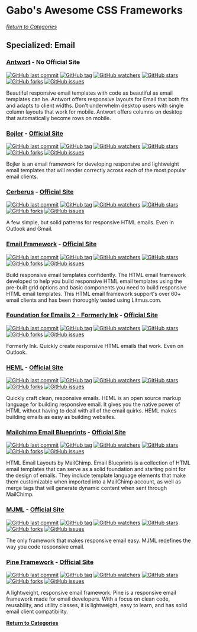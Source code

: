 # Gabo's Awesome CSS Frameworks

[_Return to Categories_](readme.md)


## Specialized: Email


### [Antwort](https://github.com/InterNations/antwort) - No Official Site

[![GitHub last commit](https://img.shields.io/github/last-commit/InterNations/antwort.svg?style=flat-square)]()
[![GitHub tag](https://img.shields.io/github/tag/InterNations/antwort.svg?style=flat-square)]()
[![GitHub watchers](https://img.shields.io/github/watchers/InterNations/antwort.svg?style=flat-square)]()
[![GitHub stars](https://img.shields.io/github/stars/InterNations/antwort.svg?style=flat-square)]()
[![GitHub forks](https://img.shields.io/github/forks/InterNations/antwort.svg?style=flat-square)]()
[![GitHub issues](https://img.shields.io/github/issues/InterNations/antwort.svg?style=flat-square)]()

Beautiful responsive email templates with code as beautiful as email
templates can be. Antwort offers responsive layouts for Email that both
fits and adapts to client widths. Don't underwhelm desktop users with
single column layouts that work for mobile. Antwort offers columns on
desktop that automatically become rows on mobile. 


### [Bojler](https://github.com/Slicejack/bojler) - [Official Site](http://bojler.slicejack.com/)

[![GitHub last commit](https://img.shields.io/github/last-commit/Slicejack/bojler.svg?style=flat-square)]()
[![GitHub tag](https://img.shields.io/github/tag/Slicejack/bojler.svg?style=flat-square)]()
[![GitHub watchers](https://img.shields.io/github/watchers/Slicejack/bojler.svg?style=flat-square)]()
[![GitHub stars](https://img.shields.io/github/stars/Slicejack/bojler.svg?style=flat-square)]()
[![GitHub forks](https://img.shields.io/github/forks/Slicejack/bojler.svg?style=flat-square)]()
[![GitHub issues](https://img.shields.io/github/issues/Slicejack/bojler.svg?style=flat-square)]()

Bojler is an email framework for developing responsive and lightweight 
email templates that will render correctly across each of the most
popular email clients.


### [Cerberus](https://github.com/TedGoas/Cerberus) - [Official Site](http://tedgoas.github.io/Cerberus/)

[![GitHub last commit](https://img.shields.io/github/last-commit/TedGoas/Cerberus.svg?style=flat-square)]()
[![GitHub tag](https://img.shields.io/github/tag/TedGoas/Cerberus.svg?style=flat-square)]()
[![GitHub watchers](https://img.shields.io/github/watchers/TedGoas/Cerberus.svg?style=flat-square)]()
[![GitHub stars](https://img.shields.io/github/stars/TedGoas/Cerberus.svg?style=flat-square)]()
[![GitHub forks](https://img.shields.io/github/forks/TedGoas/Cerberus.svg?style=flat-square)]()
[![GitHub issues](https://img.shields.io/github/issues/TedGoas/Cerberus.svg?style=flat-square)]()

A few simple, but solid patterns for responsive HTML emails. Even in
Outlook and Gmail. 


### [Email Framework](https://github.com/g13nn/Email-Framework) - [Official Site](http://emailframe.work/)

[![GitHub last commit](https://img.shields.io/github/last-commit/g13nn/Email-Framework.svg?style=flat-square)]()
[![GitHub tag](https://img.shields.io/github/tag/g13nn/Email-Framework.svg?style=flat-square)]()
[![GitHub watchers](https://img.shields.io/github/watchers/g13nn/Email-Framework.svg?style=flat-square)]()
[![GitHub stars](https://img.shields.io/github/stars/g13nn/Email-Framework.svg?style=flat-square)]()
[![GitHub forks](https://img.shields.io/github/forks/g13nn/Email-Framework.svg?style=flat-square)]()
[![GitHub issues](https://img.shields.io/github/issues/g13nn/Email-Framework.svg?style=flat-square)]()

Build responsive email templates confidently. The HTML email framework
developed to help you build responsive HTML email templates using the
pre-built grid options and basic components you need to build responsive
HTML email templates. This HTML email framework support's over 60+ email
clients and has been thoroughly tested using Litmus.com.


### [Foundation for Emails 2 - Formerly Ink](https://github.com/zurb/foundation-emails) - [Official Site](https://foundation.zurb.com/emails.html)

[![GitHub last commit](https://img.shields.io/github/last-commit/zurb/foundation-emails.svg?style=flat-square)]()
[![GitHub tag](https://img.shields.io/github/tag/zurb/foundation-emails.svg?style=flat-square)]()
[![GitHub watchers](https://img.shields.io/github/watchers/zurb/foundation-emails.svg?style=flat-square)]()
[![GitHub stars](https://img.shields.io/github/stars/zurb/foundation-emails.svg?style=flat-square)]()
[![GitHub forks](https://img.shields.io/github/forks/zurb/foundation-emails.svg?style=flat-square)]()
[![GitHub issues](https://img.shields.io/github/issues/zurb/foundation-emails.svg?style=flat-square)]()

Formerly Ink. Quickly create responsive HTML emails that work. Even on
Outlook.


### [HEML](https://github.com/SparkPost/heml) - [Official Site](https://heml.io/)

[![GitHub last commit](https://img.shields.io/github/last-commit/SparkPost/heml.svg?style=flat-square)]()
[![GitHub tag](https://img.shields.io/github/tag/SparkPost/heml.svg?style=flat-square)]()
[![GitHub watchers](https://img.shields.io/github/watchers/SparkPost/heml.svg?style=flat-square)]()
[![GitHub stars](https://img.shields.io/github/stars/SparkPost/heml.svg?style=flat-square)]()
[![GitHub forks](https://img.shields.io/github/forks/SparkPost/heml.svg?style=flat-square)]()
[![GitHub issues](https://img.shields.io/github/issues/SparkPost/heml.svg?style=flat-square)]()

Quickly craft clean, responsive emails. HEML is an open source markup
language for building responsive email. It gives you the native power of
HTML without having to deal with all of the email quirks. HEML makes
building emails as easy as building websites. 


### [Mailchimp Email Blueprints](https://github.com/mailchimp/Email-Blueprints) - [Official Site](http://templates.mailchimp.com/)

[![GitHub last commit](https://img.shields.io/github/last-commit/mailchimp/Email-Blueprints.svg?style=flat-square)]()
[![GitHub tag](https://img.shields.io/github/tag/mailchimp/Email-Blueprints.svg?style=flat-square)]()
[![GitHub watchers](https://img.shields.io/github/watchers/mailchimp/Email-Blueprints.svg?style=flat-square)]()
[![GitHub stars](https://img.shields.io/github/stars/mailchimp/Email-Blueprints.svg?style=flat-square)]()
[![GitHub forks](https://img.shields.io/github/forks/mailchimp/Email-Blueprints.svg?style=flat-square)]()
[![GitHub issues](https://img.shields.io/github/issues/mailchimp/Email-Blueprints.svg?style=flat-square)]()

HTML Email Layouts by MailChimp. Email Blueprints is a collection of
HTML email templates that can serve as a solid foundation and starting
point for the design of emails. They include template language elements
that make them customizable when imported into a MailChimp account, as
well as merge tags that will generate dynamic content when sent through
MailChimp.


### [MJML](https://github.com/mjmlio/mjml) - [Official Site](https://mjml.io/)

[![GitHub last commit](https://img.shields.io/github/last-commit/mjmlio/mjml.svg?style=flat-square)]()
[![GitHub tag](https://img.shields.io/github/tag/mjmlio/mjml.svg?style=flat-square)]()
[![GitHub watchers](https://img.shields.io/github/watchers/mjmlio/mjml.svg?style=flat-square)]()
[![GitHub stars](https://img.shields.io/github/stars/mjmlio/mjml.svg?style=flat-square)]()
[![GitHub forks](https://img.shields.io/github/forks/mjmlio/mjml.svg?style=flat-square)]()
[![GitHub issues](https://img.shields.io/github/issues/mjmlio/mjml.svg?style=flat-square)]()

The only framework that makes responsive email easy. MJML redefines the
way you code responsive email. 


### [Pine Framework](https://github.com/ThemeMountain/tm-pine) - [Official Site](https://thememountain.github.io/pine/)

[![GitHub last commit](https://img.shields.io/github/last-commit/ThemeMountain/tm-pine.svg?style=flat-square)]()
[![GitHub tag](https://img.shields.io/github/tag/ThemeMountain/tm-pine.svg?style=flat-square)]()
[![GitHub watchers](https://img.shields.io/github/watchers/ThemeMountain/tm-pine.svg?style=flat-square)]()
[![GitHub stars](https://img.shields.io/github/stars/ThemeMountain/tm-pine.svg?style=flat-square)]()
[![GitHub forks](https://img.shields.io/github/forks/ThemeMountain/tm-pine.svg?style=flat-square)]()
[![GitHub issues](https://img.shields.io/github/issues/ThemeMountain/tm-pine.svg?style=flat-square)]()

A lightweight, responsive email framework. Pine is a responsive email
framework made for email developers. With a focus on clean code,
reusability, and utility classes, it is lightweight, easy to learn, and
has solid email client compatibility.



[**Return to Categories**](readme.md)
